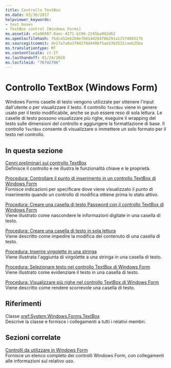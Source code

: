 ```yaml
---
title: Controllo TextBox
ms.date: 03/30/2017
helpviewer_keywords:
- text boxes
- TextBox control [Windows Forms]
ms.assetid: e5a06987-8aec-4271-b196-2245ba992d62
ms.openlocfilehash: 7bdca52e62b6e7b014d28478b291a1157486527b
ms.sourcegitcommit: de17a7a0a37042f0d4406f5ae5393531caeb25ba
ms.translationtype: MT
ms.contentlocale: it-IT
ms.lasthandoff: 01/24/2020
ms.locfileid: "76742796"
---
```

# <a name="textbox-control-windows-forms"></a>Controllo TextBox (Windows Form)
Windows Forms caselle di testo vengono utilizzate per ottenere l'input dall'utente o per visualizzare il testo. Il controllo `TextBox` viene in genere usato per il testo modificabile, anche se può essere reso di sola lettura. Le caselle di testo possono visualizzare più righe, eseguire il wrapping del testo sulle dimensioni del controllo e aggiungere la formattazione di base. Il controllo `TextBox` consente di visualizzare o immettere un solo formato per il testo nel controllo.  
  
## <a name="in-this-section"></a>In questa sezione  
 [Cenni preliminari sul controllo TextBox](textbox-control-overview-windows-forms.md)  
 Definisce il controllo e ne illustra le funzionalità chiave e le proprietà.  
  
 [Procedura: Controllare il punto di inserimento in un controllo TextBox di Windows Form](how-to-control-the-insertion-point-in-a-windows-forms-textbox-control.md)  
 Fornisce indicazioni per specificare dove viene visualizzato il punto di inserimento quando un controllo di modifica ottiene prima lo stato attivo.  
  
 [Procedura: Creare una casella di testo Password con il controllo TextBox di Windows Form](how-to-create-a-password-text-box-with-the-windows-forms-textbox-control.md)  
 Viene illustrato come nascondere le informazioni digitate in una casella di testo.  
  
 [Procedura: Creare una casella di testo in sola lettura](how-to-create-a-read-only-text-box-windows-forms.md)  
 Viene descritto come impedire la modifica del contenuto di una casella di testo.  
  
 [Procedura: Inserire virgolette in una stringa](how-to-put-quotation-marks-in-a-string-windows-forms.md)  
 Viene illustrata l'aggiunta di virgolette a una stringa in una casella di testo.  
  
 [Procedura: Selezionare testo nel controllo TextBox di Windows Form](how-to-select-text-in-the-windows-forms-textbox-control.md)  
 Viene illustrato come evidenziare il testo in una casella di testo.  
  
 [Procedura: Visualizzare più righe nel controllo TextBox di Windows Form](how-to-view-multiple-lines-in-the-windows-forms-textbox-control.md)  
 Viene descritto come rendere scorrevole una casella di testo.  
  
## <a name="reference"></a>Riferimenti  
 Classe <xref:System.Windows.Forms.TextBox>  
 Descrive la classe e fornisce i collegamenti a tutti i relativi membri.  
  
## <a name="related-sections"></a>Sezioni correlate  
 [Controlli da utilizzare in Windows Form](controls-to-use-on-windows-forms.md)  
 Fornisce un elenco completo dei controlli Windows Form, con collegamenti alle informazioni sul relativo uso.
